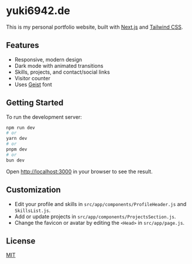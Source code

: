 # yuki6942.de

This is my personal portfolio website, built with [Next.js](https://nextjs.org) and [Tailwind CSS](https://tailwindcss.com).

## Features

- Responsive, modern design
- Dark mode with animated transitions
- Skills, projects, and contact/social links
- Visitor counter
- Uses [Geist](https://vercel.com/font) font

## Getting Started

To run the development server:

```bash
npm run dev
# or
yarn dev
# or
pnpm dev
# or
bun dev
```

Open [http://localhost:3000](http://localhost:3000) in your browser to see the result.

## Customization

- Edit your profile and skills in `src/app/components/ProfileHeader.js` and `SkillsList.js`.
- Add or update projects in `src/app/components/ProjectsSection.js`.
- Change the favicon or avatar by editing the `<Head>` in `src/app/page.js`.


## License

[MIT](LICENSE)

